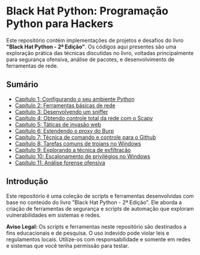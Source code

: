 # Black Hat Python:  **Programação Python para Hackers**

Este repositório contém implementações de projetos e desafios do livro **"Black Hat Python - 2ª Edição"**. Os códigos aqui presentes são uma exploração prática das técnicas discutidas no livro, voltadas principalmente para segurança ofensiva, análise de pacotes, e desenvolvimento de ferramentas de rede.

## Sumário

  - [Capítulo 1: Configurando o seu ambiente Python](#capítulo-1-preparação-do-ambiente)
  - [Capítulo 2: Ferramentas básicas de rede](#capítulo-2-manipulação-de-pacotes-de-rede)
  - [Capítulo 3: Desenvolvendo um sniffer](#capítulo-3-ferramentas-de-rede)
  - [Capítulo 4: Obtendo controle total da rede com o Scapy](#capítulo-4-criação-de-trojans-e-backdoors)
  - [Capítulo 5: Táticas de invasão web](#capítulo-4-criação-de-trojans-e-backdoors)
  - [Capítulo 6: Estendendo o proxy do Burp](#capítulo-4-criação-de-trojans-e-backdoors)
  - [Capítulo 7: Técnica de comando e controle para o Github](#capítulo-4-criação-de-trojans-e-backdoors)
  - [Capítulo 8: Tarefas comuns de trojans no Windows](#capítulo-4-criação-de-trojans-e-backdoors)
  - [Capítulo 9: Explorando a técnica de exfiltração](#capítulo-4-criação-de-trojans-e-backdoors)
  - [Capítulo 10: Escalonamento de privilégios no Windows](#capítulo-4-criação-de-trojans-e-backdoors)
  - [Capítulo 11: Análise forense ofensiva](#capítulo-4-criação-de-trojans-e-backdoors)


## Introdução

Este repositório é uma coleção de scripts e ferramentas desenvolvidas com base no conteúdo do livro "Black Hat Python - 2ª Edição". Ele aborda a criação de ferramentas de segurança e scripts de automação que exploram vulnerabilidades em sistemas e redes.

**Aviso Legal:** Os scripts e ferramentas neste repositório são destinados a fins educacionais e de pesquisa. O uso indevido pode violar leis e regulamentos locais. Utilize-os com responsabilidade e somente em redes e sistemas que você tenha permissão para testar.

